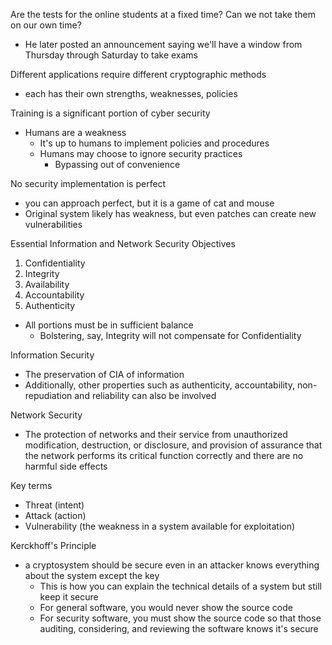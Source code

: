 Are the tests for the online students at a fixed time? Can we not take them on our own time?
- He later posted an announcement saying we'll have a window from Thursday through Saturday to take exams

 Different applications require different cryptographic methods
 - each has their own strengths, weaknesses, policies

Training is a significant portion of cyber security
- Humans are a weakness
	- It's up to humans to implement policies and procedures
	- Humans may choose to ignore security practices
		- Bypassing out of convenience

No security implementation is perfect
- you can approach perfect, but it is a game of cat and mouse
- Original system likely has weakness, but even patches can create new vulnerabilities

Essential Information and Network Security Objectives
1. Confidentiality
2. Integrity
3. Availability
4. Accountability
5. Authenticity

- All portions must be in sufficient balance
	- Bolstering, say, Integrity will not compensate for Confidentiality

Information Security
- The preservation of CIA of information
- Additionally, other properties such as authenticity, accountability, non-repudiation and reliability can also be involved

Network Security
- The protection of networks and their service from unauthorized modification, destruction, or disclosure, and provision of assurance that the network performs its critical function correctly and there are no harmful side effects

Key terms
- Threat (intent)
- Attack (action)
- Vulnerability (the weakness in a system available for exploitation)

Kerckhoff's Principle
- a cryptosystem should be secure even in an attacker knows everything about the system except the key
	- This is how you can explain the technical details of a system but still keep it secure
	- For general software, you would never show the source code
	- For security software, you must show the source code so that those auditing, considering, and reviewing the software knows it's secure













